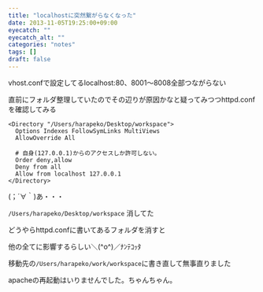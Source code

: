 ```yaml
---
title: "localhostに突然繋がらなくなった"
date: 2013-11-05T19:25:00+09:00
eyecatch: ""
eyecatch_alt: ""
categories: "notes"
tags: []
draft: false
---
```


vhost.confで設定してるlocalhost:80、8001〜8008全部つながらない

直前にフォルダ整理していたのでその辺りが原因かなと疑ってみつつhttpd.confを確認してみる

```
<Directory "/Users/harapeko/Desktop/workspace">
  Options Indexes FollowSymLinks MultiViews
  AllowOverride All

  # 自身(127.0.0.1)からのアクセスしか許可しない。
  Order deny,allow
  Deny from all
  Allow from localhost 127.0.0.1
</Directory>
```

(；´∀｀)あ・・・

`/Users/harapeko/Desktop/workspace` 消してた

どうやらhttpd.confに書いてあるフォルダを消すと

他の全てに影響するらしい＼(^o^)／ﾅﾝﾃｺｯﾀ

移動先の`/Users/harapeko/work/workspace`に書き直して無事直りました

apacheの再起動はいりませんでした。ちゃんちゃん。